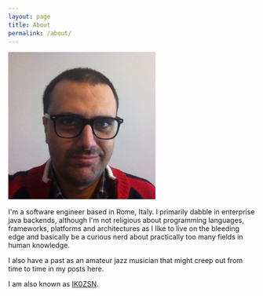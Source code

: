 ```yaml
---
layout: page
title: About
permalink: /about/
---
```


![A picture of Mirko](/images/mirko.jpg)

I'm a software engineer based in Rome, Italy. I primarily dabble in enterprise
java backends, although I'm not religious about programming languages,
frameworks, platforms and architectures as I like to live on the bleeding edge
and basically be a curious nerd about practically too many fields in human
knowledge.

I also have a past as an amateur jazz musician that might creep out from time
to time in my posts here.

I am also known as [IK0ZSN](https://www.qrz.com/db/ik0zsn).
